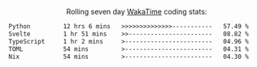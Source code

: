 <p align="center">Rolling seven day <a href="https://wakatime.com/@syrkis"/>WakaTime</a> coding stats:</p>
<!--START_SECTION:waka-->

```txt
Python         12 hrs 6 mins   >>>>>>>>>>>>>>-----------   57.49 %
Svelte         1 hr 51 mins    >>-----------------------   08.82 %
TypeScript     1 hr 2 mins     >------------------------   04.96 %
TOML           54 mins         >------------------------   04.31 %
Nix            54 mins         >------------------------   04.30 %
```

<!--END_SECTION:waka-->
